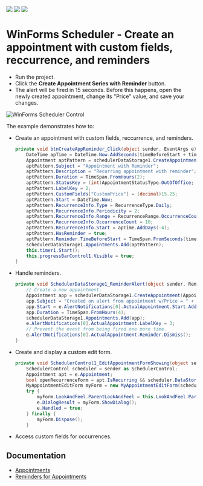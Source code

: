 <!-- default badges list -->
![](https://img.shields.io/endpoint?url=https://codecentral.devexpress.com/api/v1/VersionRange/128633552/18.1.3%2B)
[![](https://img.shields.io/badge/Open_in_DevExpress_Support_Center-FF7200?style=flat-square&logo=DevExpress&logoColor=white)](https://supportcenter.devexpress.com/ticket/details/E382)
[![](https://img.shields.io/badge/📖_How_to_use_DevExpress_Examples-e9f6fc?style=flat-square)](https://docs.devexpress.com/GeneralInformation/403183)
<!-- default badges end -->
# WinForms Scheduler - Create an appointment with custom fields, reccurrence, and reminders

* Run the project.
* Click the **Create Appointment Series with Reminder** button.
* The alert will be fired in 15 seconds. Before this happens, open the newly created appointment, change its "Price" value, and save your changes.

![WinForms Scheduler Control](https://raw.githubusercontent.com/DevExpress-Examples/custom-form-custom-fields-and-custom-actions-on-reminder-alert-e382/18.1.3%2B/media/winforms-scheduler-reminder-alert.gif)

The example demonstrates how to:

* Create an appointment with custom fields, reccurrence, and reminders.

  ```csharp
  private void btnCreateAppReminder_Click(object sender, EventArgs e) {
      DateTime apTime = DateTime.Now.AddSeconds(timeBeforeStart + timeBeforeAlert);
      Appointment aptPattern = schedulerDataStorage1.CreateAppointment(AppointmentType.Pattern);
      aptPattern.Subject = "Appointment with Reminder";
      aptPattern.Description = "Recurring appointment with reminder";
      aptPattern.Duration = TimeSpan.FromHours(2);
      aptPattern.StatusKey = (int)AppointmentStatusType.OutOfOffice;
      aptPattern.LabelKey = 2;
      aptPattern.CustomFields["CustomPrice"] = (decimal)15.25;
      aptPattern.Start = DateTime.Now;
      aptPattern.RecurrenceInfo.Type = RecurrenceType.Daily;
      aptPattern.RecurrenceInfo.Periodicity = 2;
      aptPattern.RecurrenceInfo.Range = RecurrenceRange.OccurrenceCount;
      aptPattern.RecurrenceInfo.OccurrenceCount = 10;
      aptPattern.RecurrenceInfo.Start = apTime.AddDays(-4);
      aptPattern.HasReminder = true;
      aptPattern.Reminder.TimeBeforeStart = TimeSpan.FromSeconds(timeBeforeStart);
      schedulerDataStorage1.Appointments.Add(aptPattern);
      this.timer1.Start();
      this.progressBarControl1.Visible = true;
  }
  ```
* Handle reminders.

  ```csharp
  private void SchedulerDataStorage1_ReminderAlert(object sender, ReminderEventArgs e) {
      // Create a new appointment.
      Appointment app = schedulerDataStorage1.CreateAppointment(AppointmentType.Normal);
      app.Subject = "Created on alert from appointment w/Price = " + e.AlertNotifications[0].ActualAppointment.CustomFields["CustomPrice"];
      app.Start = e.AlertNotifications[0].ActualAppointment.Start.AddHours(2);
      app.Duration = TimeSpan.FromHours(4);
      schedulerDataStorage1.Appointments.Add(app);
      e.AlertNotifications[0].ActualAppointment.LabelKey = 3;
      // Prevent the event from being fired one more time.
      e.AlertNotifications[0].ActualAppointment.Reminder.Dismiss();
  }
  ```
* Create and display a custom edit form.
  
  ```csharp
  private void SchedulerControl1_EditAppointmentFormShowing(object sender, AppointmentFormEventArgs e) {
      SchedulerControl scheduler = sender as SchedulerControl;
      Appointment apt = e.Appointment;
      bool openRecurrenceForm = apt.IsRecurring && scheduler.DataStorage.Appointments.IsNewAppointment(apt);
      MyAppointmentEditForm myForm = new MyAppointmentEditForm(scheduler, apt, openRecurrenceForm);
      try {
          myForm.LookAndFeel.ParentLookAndFeel = this.LookAndFeel.ParentLookAndFeel;
          e.DialogResult = myForm.ShowDialog();
          e.Handled = true;
      } finally {
          myForm.Dispose();
      }
  ```
* Access custom fields for occurrences.


## Documentation

* [Appointments](https://docs.devexpress.com/WindowsForms/1753/controls-and-libraries/scheduler/appointments)
* [Reminders for Appointments](https://docs.devexpress.com/WindowsForms/1778/controls-and-libraries/scheduler/appointments/reminders-for-appointments)
